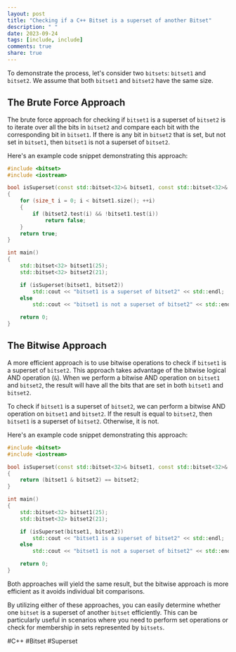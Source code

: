```yaml
---
layout: post
title: "Checking if a C++ Bitset is a superset of another Bitset"
description: " "
date: 2023-09-24
tags: [include, include]
comments: true
share: true
---
```


To demonstrate the process, let's consider two `bitsets`: `bitset1` and `bitset2`. We assume that both `bitset1` and `bitset2` have the same size.

## The Brute Force Approach

The brute force approach for checking if `bitset1` is a superset of `bitset2` is to iterate over all the bits in `bitset2` and compare each bit with the corresponding bit in `bitset1`. If there is any bit in `bitset2` that is set, but not set in `bitset1`, then `bitset1` is not a superset of `bitset2`.

Here's an example code snippet demonstrating this approach:

```cpp
#include <bitset>
#include <iostream>

bool isSuperset(const std::bitset<32>& bitset1, const std::bitset<32>& bitset2)
{
    for (size_t i = 0; i < bitset1.size(); ++i)
    {
        if (bitset2.test(i) && !bitset1.test(i))
            return false;
    }
    return true;
}

int main()
{
    std::bitset<32> bitset1(25);
    std::bitset<32> bitset2(21);

    if (isSuperset(bitset1, bitset2))
        std::cout << "bitset1 is a superset of bitset2" << std::endl;
    else
        std::cout << "bitset1 is not a superset of bitset2" << std::endl;

    return 0;
}
```

## The Bitwise Approach

A more efficient approach is to use bitwise operations to check if `bitset1` is a superset of `bitset2`. This approach takes advantage of the bitwise logical AND operation (`&`). When we perform a bitwise AND operation on `bitset1` and `bitset2`, the result will have all the bits that are set in both `bitset1` and `bitset2`.

To check if `bitset1` is a superset of `bitset2`, we can perform a bitwise AND operation on `bitset1` and `bitset2`. If the result is equal to `bitset2`, then `bitset1` is a superset of `bitset2`. Otherwise, it is not.

Here's an example code snippet demonstrating this approach:

```cpp
#include <bitset>
#include <iostream>

bool isSuperset(const std::bitset<32>& bitset1, const std::bitset<32>& bitset2)
{
    return (bitset1 & bitset2) == bitset2;
}

int main()
{
    std::bitset<32> bitset1(25);
    std::bitset<32> bitset2(21);

    if (isSuperset(bitset1, bitset2))
        std::cout << "bitset1 is a superset of bitset2" << std::endl;
    else
        std::cout << "bitset1 is not a superset of bitset2" << std::endl;

    return 0;
}
```

Both approaches will yield the same result, but the bitwise approach is more efficient as it avoids individual bit comparisons.

By utilizing either of these approaches, you can easily determine whether one `bitset` is a superset of another `bitset` efficiently. This can be particularly useful in scenarios where you need to perform set operations or check for membership in sets represented by `bitsets`.

#C++ #Bitset #Superset